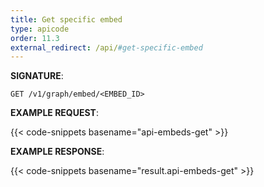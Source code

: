 ```yaml
---
title: Get specific embed
type: apicode
order: 11.3
external_redirect: /api/#get-specific-embed
---
```



**SIGNATURE**:

`GET /v1/graph/embed/<EMBED_ID>`

**EXAMPLE REQUEST**:

{{< code-snippets basename="api-embeds-get" >}}

**EXAMPLE RESPONSE**:

{{< code-snippets basename="result.api-embeds-get" >}}
